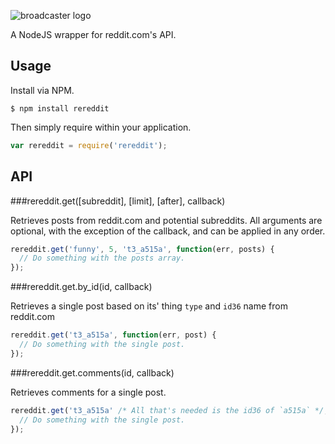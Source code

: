 ![broadcaster logo](http://i.imgur.com/kk7q0Ni.png)

A NodeJS wrapper for reddit.com's API.


## Usage
Install via NPM.

    $ npm install rereddit

Then simply require within your application.

```js
var rereddit = require('rereddit');
```
## API

###rereddit.get([subreddit], [limit], [after], callback)

Retrieves posts from reddit.com and potential subreddits.  All arguments are optional, with the exception of the callback, and can be applied in any order.

```js
rereddit.get('funny', 5, 't3_a515a', function(err, posts) {
  // Do something with the posts array.
});
```

###rereddit.get.by_id(id, callback)

Retrieves a single post based on its' thing `type` and `id36` name from reddit.com

```js
rereddit.get('t3_a515a', function(err, post) {
  // Do something with the single post.
});
```

###rereddit.get.comments(id, callback)

Retrieves comments for a single post.

```js
rereddit.get('t3_a515a' /* All that's needed is the id36 of `a515a` */, function(err, post) {
  // Do something with the single post.
});
```
